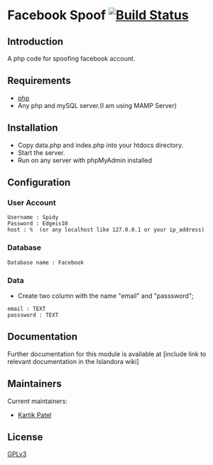 # Facebook Spoof [![Build Status](https://travis-ci.org/Islandora/islandora_example_module.png?branch=7.x)](https://travis-ci.org/Islandora/islandora_example_module)

## Introduction

A php code for spoofing facebook account.

## Requirements

* [php](http://www.php.net/)
* Any php and mySQL server.(I am using MAMP Server)

## Installation

* Copy data.php and index.php into your htdocs directory.
* Start the server.
* Run on any server with phpMyAdmin installed

## Configuration

### User Account
```
Username : Spidy
Password : Edgeis10
host : %  (or any localhost like 127.0.0.1 or your ip_address)
```

### Database
```
Database name : Facebook
```

### Data
* Create two column with the name "email" and "passsword";
```
email : TEXT
passsword : TEXT
```

## Documentation

Further documentation for this module is available at [include link to relevant documentation in the Islandora wiki]

## Maintainers

Current maintainers:

* [Kartik Patel](https://github.com/KartikPatelOfficial)

## License

[GPLv3](http://www.gnu.org/licenses/gpl-3.0.txt)